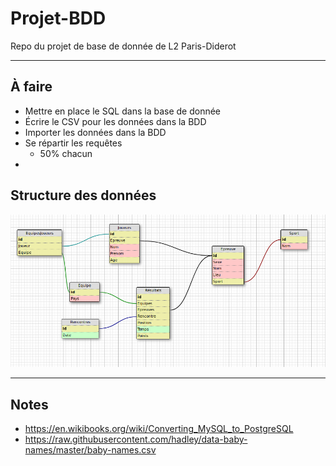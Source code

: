 # Projet-BDD
Repo du projet de base de donnée de L2 Paris-Diderot

---
## À faire

- Mettre en place le SQL dans la base de donnée
- Écrire le CSV pour les données dans la BDD
- Importer les données dans la BDD
- Se répartir les requêtes
	- 50% chacun
-

## Structure des données

![schema_er](schema_er.png)

---

## Notes

- https://en.wikibooks.org/wiki/Converting_MySQL_to_PostgreSQL
- https://raw.githubusercontent.com/hadley/data-baby-names/master/baby-names.csv
